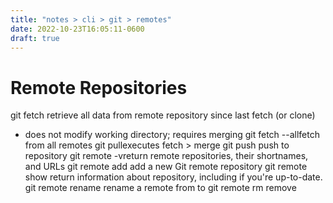```yaml
---
title: "notes > cli > git > remotes"
date: 2022-10-23T16:05:11-0600
draft: true
---
```

# Remote Repositories
git fetch <remote>retrieve all data from remote repository since last fetch (or clone)
- does not modify working directory; requires merging
git fetch --allfetch from all remotes
git pullexecutes fetch > merge
git push <remote> <branch>push <branch> to <remote> repository
git remote -vreturn remote repositories, their shortnames, and URLs
git remote add <remote> <url> add a new Git remote repository
git remote show <remote>return information about <remote> repository, including if you're up-to-date.
git remote rename <old> <new>rename a remote from <old> to <new>
git remote rm <remote>remove <remote>